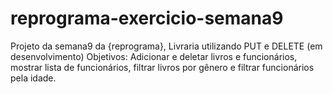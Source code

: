 # reprograma-exercicio-semana9

Projeto da semana9 da {reprograma}, Livraria utilizando PUT e DELETE (em desenvolvimento)
Objetivos: Adicionar e deletar livros e funcionários, mostrar lista de funcionários, filtrar livros por gênero e filtrar funcionários pela idade.

